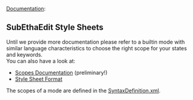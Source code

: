 [Documentation][StyleExample]:
## SubEthaEdit Style Sheets

Until we provide more documentation please refer to a builtin mode with similar language characteristics to choose the right scope for your states and keywords.  
You can also have a look at:

* [Scopes Documentation][Scopes] (preliminary!)
* [Style Sheet Format][Format]


The scopes of a mode are defined in the [SyntaxDefinition.xml][SyntaxDefinition_xml].



<!-- Referenced Files -->
[SyntaxDefinition_xml]: ../ExampleMode/Documentation/SyntaxDefinition_xml.md "SyntaxDefinition_xml.md"

[Format]: StyleSheetFormat.md "SubEthaEdit Style Sheet Format"
[Scopes]: Scopes.md "Style Sheet Scopes Documentation"

<!-- Referenced Paths -->
[StyleExample]: . "SubEthaEdit 4 Style Documentation"

